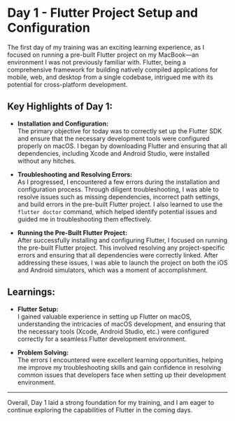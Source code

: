 # Day 1 - Flutter Project Setup and Configuration

The first day of my training was an exciting learning experience, as I focused on running a pre-built Flutter project on my MacBook—an environment I was not previously familiar with. Flutter, being a comprehensive framework for building natively compiled applications for mobile, web, and desktop from a single codebase, intrigued me with its potential for cross-platform development.

## Key Highlights of Day 1:

- **Installation and Configuration:**  
  The primary objective for today was to correctly set up the Flutter SDK and ensure that the necessary development tools were configured properly on macOS. I began by downloading Flutter and ensuring that all dependencies, including Xcode and Android Studio, were installed without any hitches.

- **Troubleshooting and Resolving Errors:**  
  As I progressed, I encountered a few errors during the installation and configuration process. Through diligent troubleshooting, I was able to resolve issues such as missing dependencies, incorrect path settings, and build errors in the pre-built Flutter project. I also learned to use the `flutter doctor` command, which helped identify potential issues and guided me in troubleshooting them effectively.

- **Running the Pre-Built Flutter Project:**  
  After successfully installing and configuring Flutter, I focused on running the pre-built Flutter project. This involved resolving any project-specific errors and ensuring that all dependencies were correctly linked. After addressing these issues, I was able to launch the project on both the iOS and Android simulators, which was a moment of accomplishment.

## Learnings:

- **Flutter Setup:**  
  I gained valuable experience in setting up Flutter on macOS, understanding the intricacies of macOS development, and ensuring that the necessary tools (Xcode, Android Studio, etc.) were configured correctly for a seamless Flutter development environment.

- **Problem Solving:**  
  The errors I encountered were excellent learning opportunities, helping me improve my troubleshooting skills and gain confidence in resolving common issues that developers face when setting up their development environment.

---

Overall, Day 1 laid a strong foundation for my training, and I am eager to continue exploring the capabilities of Flutter in the coming days.
